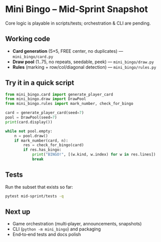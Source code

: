 # Mini Bingo – Mid‑Sprint Snapshot

Core logic is playable in scripts/tests; orchestration & CLI are pending.

## Working code

* **Card generation** (5×5, FREE center, no duplicates) — `mini_bingo/card.py`
* **Draw pool** (1..75, no repeats, seedable, peek) — `mini_bingo/draw.py`
* **Rules** (marking + row/col/diagonal detection) — `mini_bingo/rules.py`

## Try it in a quick script

```python
from mini_bingo.card import generate_player_card
from mini_bingo.draw import DrawPool
from mini_bingo.rules import mark_number, check_for_bingo

card = generate_player_card(seed=7)
pool = DrawPool(seed=7)
print(card.display())

while not pool.empty:
    n = pool.draw()
    if mark_number(card, n):
        res = check_for_bingo(card)
        if res.has_bingo:
            print("BINGO!", [(w.kind, w.index) for w in res.lines])
            break
```

## Tests

Run the subset that exists so far:

```bash
pytest mid-sprint/tests -q
```

## Next up

* Game orchestration (multi‑player, announcements, snapshots)
* CLI (`python -m mini_bingo`) and packaging
* End‑to‑end tests and docs polish
